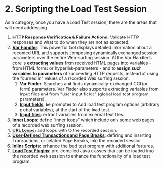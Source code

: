 # 2. Scripting the Load Test Session

As a category, once you have a Load Test session, these are the areas that will need addressing

1. [**HTTP Response Verification & Failure Actions:**](https://apica-kb.atlassian.net/wiki/spaces/DAZT/pages/151814171/1.+HTTP+Response+Verification+Actions+on+Failure) Validate HTTP responses and what to do when they are not as expected.
2. [**Var Handler**](https://apica-kb.atlassian.net/wiki/spaces/DAZT/pages/28147864/2.+Dynamic+Session+Parameters+Var+Handler): This powerful tool displays detailed information about a recorded URL and supports composing dynamically exchanged session parameters over the entire Web-surfing session. At the Var Handler’s core is **extracting values** from received HTML pages into variables - from HTML forms or hyperlink-parameters - and to **assign such variables to parameters** of succeeding HTTP requests, instead of using the "burned in" values of a recorded Web surfing session.&#x20;
   1. **Var Finder**: Searches and finds dynamically-exchanged CGI (or form) parameters. Var Finder also supports extracting variables from Input files and from "user input fields" (global load test program parameters).
   2. [**Input fields**](https://apica-kb.atlassian.net/wiki/spaces/DAZT/pages/150405482/2b.+Var+Handler%3A+Input+Fields): be prompted to Add load test program options (arbitrary global variables), at the start of the load test.
   3. [**Input files**](https://apica-kb.atlassian.net/wiki/spaces/DAZT/pages/152043557/2c.+Var+Handler%3A+Input+Files): extract variables from external text files.
3. [**Inner Loops**](https://apica-kb.atlassian.net/wiki/spaces/DAZT/pages/4620850/3.+Inner+Loops): define “inner loops” which include only some web pages of a recorded web surfing session.
4. [**URL Loops**](https://apica-kb.atlassian.net/wiki/spaces/DAZT/pages/150405627/4.+URL+Loops)**:** add loops with to the recorded session.
5. [**User-Defined Transactions and Page Breaks**](https://apica-kb.atlassian.net/wiki/spaces/DAZT/pages/148865739/5.+User-Defined+Transactions+And+Page+Breaks): defining and inserting Transactions, or belated Page Breaks, into the recorded session.
6. [**Inline Scripts**](https://apica-kb.atlassian.net/wiki/spaces/DAZT/pages/149291571/6.+Inline+Scripts)**:** enhance the load test program with additional features.
7. [**Load Test Plugins**](https://apica-kb.atlassian.net/wiki/spaces/DAZT/pages/151879722/7.+Load+Test+Plug-ins): pre-compiled Java classes that can be loaded into the recorded web session to enhance the functionality of a load test program.
